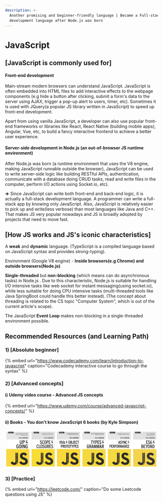 ```yaml
---
description: >-
  Another promising and beginner-friendly language | Became a Full-stack
  development language after Node.js was born
---
```


# JavaScript

## \[JavaScript is commonly used for\]

#### Front-end development

Main-stream modern browsers can understand JavaScript. JavaScript is often embedded into HTML files to add interactive effects to the webpage components \(e.g hide a button after clicking, submit a form's data to the server using AJAX, trigger a pop-up alert to users, timer, etc\). Sometimes it is used with JQuery\(a popular JS library written in JavaScript\) to speed up front-end development. 

Apart from using vanilla JavaScript, a developer can also use popular front-end frameworks or libraries like React, React Native \(building mobile apps\), Angular, Vue, etc, to build a fancy interactive frontend to achieve a better user experience.



#### Server-side development in Node.js \(an out-of-browser JS runtime environment\)

After Node.js was born \(a runtime environment that uses the V8 engine, making JavaScript runnable outside the browser\), JavaScript can be used to write server-side logic like building RESTful APIs, authentication, communicate with a database doing CRUD tasks, read and write files in the computer, perform I/O actions using Socket.io, etc\).

**=&gt;** Since JavaScript can write both front-end and back-end logic, it is actually a full-stack development language. A programmer can write a full-stack app by knowing only JavaScript. Also, JavaScript is relatively easier to pick up and write\(less verbose\) than most languages like Java and C++. That makes JS very popular nowadays and JS is broadly adopted by projects that need to move fast.



## \[How JS works and JS's iconic characteristics\]

A **weak** and **dynamic** language. \(TypeScript is a compiled language based on JavaScript syntax and provides strong-typing\).

Environment \(Google V8 engine\) - **Inside browsers\(e.g Chrome\) and outside browsers\(Node.js\)**

**Single-threaded** but **non-blocking** \(which means can do asynchronous tasks\) in Node.js .  Due to this characteristic, Node.js is suitable for handling I/O intensive tasks like web socket for instant messaging\(using socket.io\), while less suitable for doing CPU intensive tasks \(multi-threaded tools like Java SpringBoot could handle this better instead\). \(The concept about threading is related to the CS topic "Computer System", which is out of the current article's scope\).

The JavaScript **Event Loop** makes non-blocking in a single-threaded environment possible.



## Recommended Resources \(and Learning Path\)

### 1\) \[Absolute beginner\] 

{% embed url="https://www.codecademy.com/learn/introduction-to-javascript" caption="Codecademy interactive course to go through the syntax" %}



### 2\) \[Advanced concepts\] 

#### i\) Udemy video course - Advanced JS concepts

{% embed url="https://www.udemy.com/course/advanced-javascript-concepts/" %}

#### ii\) Books - You don't know JavaScript 6 books \(by Kyle Simpson\)

![](../../.gitbook/assets/screenshot-2020-11-20-at-12.40.05-pm.png)





### 3\) \[Practice\] 

{% embed url="https://leetcode.com/" caption="Do some Leetcode questions using JS" %}







